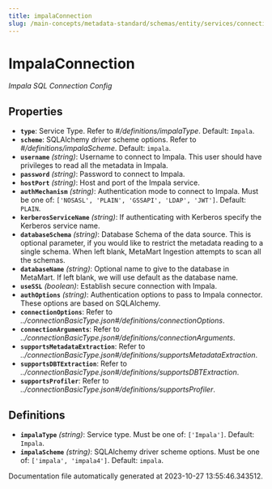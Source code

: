 ```yaml
---
title: impalaConnection
slug: /main-concepts/metadata-standard/schemas/entity/services/connections/database/impalaconnection
---
```


# ImpalaConnection

*Impala SQL Connection Config*

## Properties

- **`type`**: Service Type. Refer to *#/definitions/impalaType*. Default: `Impala`.
- **`scheme`**: SQLAlchemy driver scheme options. Refer to *#/definitions/impalaScheme*. Default: `impala`.
- **`username`** *(string)*: Username to connect to Impala. This user should have privileges to read all the metadata in Impala.
- **`password`** *(string)*: Password to connect to Impala.
- **`hostPort`** *(string)*: Host and port of the Impala service.
- **`authMechanism`** *(string)*: Authentication mode to connect to Impala. Must be one of: `['NOSASL', 'PLAIN', 'GSSAPI', 'LDAP', 'JWT']`. Default: `PLAIN`.
- **`kerberosServiceName`** *(string)*: If authenticating with Kerberos specify the Kerberos service name.
- **`databaseSchema`** *(string)*: Database Schema of the data source. This is optional parameter, if you would like to restrict the metadata reading to a single schema. When left blank, MetaMart Ingestion attempts to scan all the schemas.
- **`databaseName`** *(string)*: Optional name to give to the database in MetaMart. If left blank, we will use default as the database name.
- **`useSSL`** *(boolean)*: Establish secure connection with Impala.
- **`authOptions`** *(string)*: Authentication options to pass to Impala connector. These options are based on SQLAlchemy.
- **`connectionOptions`**: Refer to *../connectionBasicType.json#/definitions/connectionOptions*.
- **`connectionArguments`**: Refer to *../connectionBasicType.json#/definitions/connectionArguments*.
- **`supportsMetadataExtraction`**: Refer to *../connectionBasicType.json#/definitions/supportsMetadataExtraction*.
- **`supportsDBTExtraction`**: Refer to *../connectionBasicType.json#/definitions/supportsDBTExtraction*.
- **`supportsProfiler`**: Refer to *../connectionBasicType.json#/definitions/supportsProfiler*.
## Definitions

- **`impalaType`** *(string)*: Service type. Must be one of: `['Impala']`. Default: `Impala`.
- **`impalaScheme`** *(string)*: SQLAlchemy driver scheme options. Must be one of: `['impala', 'impala4']`. Default: `impala`.


Documentation file automatically generated at 2023-10-27 13:55:46.343512.

